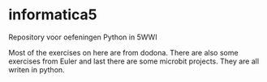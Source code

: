 # informatica5
Repository voor oefeningen Python in 5WWI


Most of the exercises on here are from dodona.
There are also some exercises from Euler
and last there are some microbit projects.
They are all writen in python.
